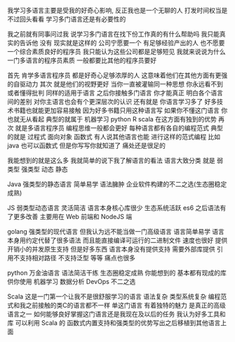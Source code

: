 我学习多语言主要是受我的好奇心影响, 反正我也是一个无聊的人 打发时间权当是 不过回头看看 学习多门语言还是有必要性的

我之前就有同事问过我 说学习多门语言在找下份工作真的有什么帮助吗 我只能真实的告诉他 没有 现实就是这样的 公司宁愿要一个
有足够经验产出的人 也不愿要一个综合素质良好的程序员 我只能认为这些公司都是足够短见 我就来说说为什么一门多语言的程序员素质
一般都要比其他的程序员要好

首先 肯学多语言程序员 都是好奇心足够浓厚的人 这意味着他们在其他方面有更强的自驱动力 
其次 就是他们的视野更好 当你一直被灌输同一种思想 你永远看不到或者懂得批判 同样的适用于语言 之后你接触多门语言 你才能真正
明白各个语言间的差别 对你主语言也会有个更深层次的认识
还有就是 你语言学习多了 好多技术书籍也就能更加容易接触 因为好多书籍只用这种语言写 如果你不懂这门语言 你也就无从看起
典型的就属于 机器学习 python R scala 在这方面有独到的优势
再次 就是多语言程序员 编程思维一般都会更好 每种语言都有各自的编程范式 典型的就是 过程式 面向对象 函数式 有人说其他语言也能
进行这样的范式编程 比如 java 也可以函数式 但是你写写你就知道了 痛处还是很足的

我能想到的就是这么多 我就简单的说下我了解语言的看法 语言大致分类 就是 弱类型 强类型 动态 静态

Java 强类型的静态语言 简单易学 语法臃肿 企业软件构建的不二之选(生态圈稳定成熟)

JS 弱类型动态语言 灵活简洁 语言本身核心库很少 生态系统活跃 es6 之后语法有了更多改善 主要用在 Web 前端和 NodeJS 端

golang 强类型的现代语言 但我认为远不能当做一门高级语言 语言简单易学 语言本身用约定代替了很多语法 而且能直接编译可运行的二进制文件
速度也很好 提供开销小的并发原生支持  但是好多东西 语言本身没有提供支持 需要外部库提供 引用不支持相对路径 不支持泛型 等等 痛点也很多

python 万金油语言 语法简洁干练 生态圈稳定成熟 你能想到的 基本都有现成的库 供你使用 机器学习 数据分析 DevOps 不二之选

Scala 这是一门第一个让我不是很舒服学习的语言 语法复杂 类型系统复杂 编程范式和我之前接触的类C的语言都不一样 单这门语言
有着独特的魅力 是真正的高级语言之一 如何能够良好掌握这门语言还是我现在及以后的任务 我认为好多工具和库 可以利用 Scala 的
函数式内置支持和强类型的优势写出之后移植到其他语言上面





















